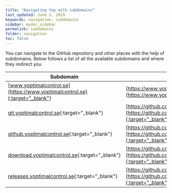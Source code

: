 ```yaml
---
title: "Navigating Yop with subdomains"
last_updated: June 3, 2019
keywords: navigation, subdomains
sidebar: mydoc_sidebar
permalink: subdomains
folder: navigation
toc: false
---
```


You can navigate to the GitHub repository and other places with the help of subdomains. Below follows a list of all the available subdomains and where they redirect you.

| Subdomain | Target |
|-----------|--------|
| [www.yoptimalcontrol.se](https://www.yoptimalcontrol.se){:target="_blank"} | [https://www.yoptimalcontrol.se/](https://www.yoptimalcontrol.se/){:target="_blank"} |
| [git.yoptimalcontrol.se](https://git.yoptimalcontrol.se){:target="_blank"} | [https://github.com/yoptimalcontrol/yoptimalcontrol](https://github.com/yoptimalcontrol/yoptimalcontrol){:target="_blank"} |
| [github.yoptimalcontrol.se](https://github.yoptimalcontrol.se){:target="_blank"} | [https://github.com/yoptimalcontrol/yoptimalcontrol](https://github.com/yoptimalcontrol/yoptimalcontrol){:target="_blank"} |
| [download.yoptimalcontrol.se](https://download.yoptimalcontrol.se){:target="_blank"} | [https://github.com/yoptimalcontrol/yoptimalcontrol/releases](https://github.com/yoptimalcontrol/yoptimalcontrol/releases){:target="_blank"} |
| [releases.yoptimalcontrol.se](https://releases.yoptimalcontrol.se){:target="_blank"} | [https://github.com/yoptimalcontrol/yoptimalcontrol/releases](https://github.com/yoptimalcontrol/yoptimalcontrol/releases){:target="_blank"} |
